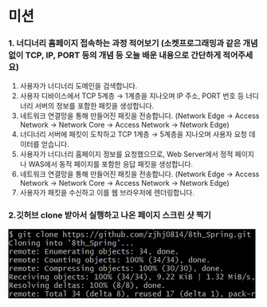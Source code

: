 # 미션
### 1. 너디너리 홈페이지 접속하는 과정 적어보기 (소켓프로그래밍과 같은 개념 없이 TCP, IP, PORT 등의 개념 등 오늘 배운 내용으로 간단하게 적어주세요)
1. 사용자가 너디너리 도메인을 검색합니다.
2. 사용자 디바이스에서 TCP 5계층 → 1계층을 지나오며 IP 주소, PORT 번호 등 너디너리 서버의 정보를 포함한 패킷을 생성합니다.
3. 네트워크 연결망을 통해 만들어진 패킷을 전송합니다. (Network Edge → Access Network → Network Core → Access Network → Network Edge)
4. 너디너리 서버에 패킷이 도착하고 TCP 1계층 → 5계층을 지나오며 사용자 요청 데이터를 얻습니다.
5. 사용자가 너디너리 홈페이지 정보를 요청했으므로, Web Server에서 정적 페이지나 WAS에서 동적 페이지를 포함한 응답 패킷을 생성합니다.
6. 네트워크 연결망을 통해 만들어진 패킷을 전송합니다. (Network Edge → Access Network → Network Core → Access Network → Network Edge)
7. 사용자가 패킷을 수신하고 이를 웹 브라우저에 렌더링합니다.

### 2.깃허브 clone 받아서 실행하고 나온 페이지 스크린 샷 찍기
![img.png](img.png)